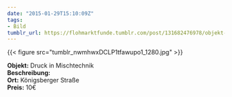 ```yaml
---
date: "2015-01-29T15:10:09Z"
tags:
- Bild
tumblr_url: https://flohmarktfunde.tumblr.com/post/131682476978/objekt-druck-in-mischtechnik-beschreibung-lorem
---
```

 {{< figure src="tumblr_nwmhwxDCLP1tfawupo1_1280.jpg" >}}  

**Objekt:** Druck in Mischtechnik  
**Beschreibung:**   
**Ort:** Königsberger Straße  
**Preis:** 10€
